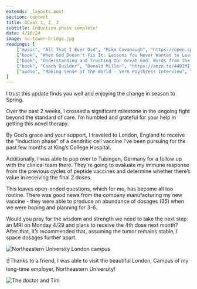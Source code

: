 ```yaml
---
extends: _layouts.post
section: content
title: DCvax 1, 2, 3
subtitle: Induction phase complete!
date: 4/16/24
image: nu-tower-bridge.jpg
readings: [
    ["music", "All That I Ever Did", "Mike Cavanaugh", "https://open.spotify.com/album/5TWd2HKFNGORGEC7k1mzSt?si=6ip1Qr1oTZSTmIt0tjH0_g"],
    ["book", "When God Doesn't Fix It: Lessons You Never Wanted to Learn, Truths You Can't Live Without", "Laura Story", "https://amzn.to/3TVJLoQ"],
    ["book", "Understanding and Trusting Our Great God: Words from the Wise", "Tim Challies", "https://amzn.to/3W10dGO"],
    ["book", "Coach Builder", "Donald Miller", "https://amzn.to/440IMIj"],
    ["audio", "Making Sense of the World - Vern Poythress Interview", "The B.A.R.", "https://podcasts.apple.com/us/podcast/the-b-a-r-podcast/id1094772652?i=1000652577425"],
]
---
```


I trust this update finds you well and enjoying the change in season to Spring.

Over the past 2 weeks, I crossed a significant milestone in the ongoing fight beyond the standard of care. I’m humbled and grateful for your help in getting this novel therapy.

By God’s grace and your support, I traveled to London, England to receive the “induction phase” of a dendritic cell vaccine I’ve been pursuing for the past few months at King’s College Hospital.

Additionally, I was able to pop over to Tubingen, Germany for a follow up with the clinical team there. They're going to evaluate my immune response from the previous cycles of peptide vaccines and determine whether there’s value in receiving the final 2 doses.

This leaves open-ended questions, which for me, has become all too routine.  There was good news from the company manufacturing my new vaccine - they were able to produce an abundance of dosages (35) when we were hoping and planning for 3-6.

Would you pray for the wisdom and strength we need to take the next step: an MRI on Monday 4/29 and plans to receive the 4th dose next month? After that, it’s recommended that, assuming the tumor remains stable, I space dosages further apart.

<img alt="Northeastern University London campus" src="/assets/images/nu-london.jpg" />

☝️Thanks to a friend, I was able to visit the beautiful London, Campus of my long-time employer, Northeastern University!

<img alt="The doctor and Tim" src="/assets/images/tim-saskia.jpg" />
